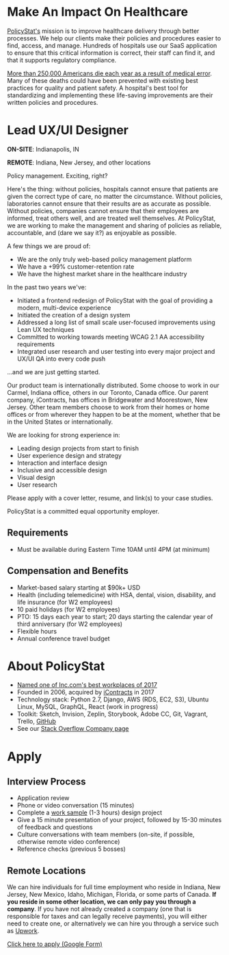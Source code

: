 # Make An Impact On Healthcare

[PolicyStat]: http://www.icontracts.com/policy-management/

[PolicyStat's][PolicyStat] mission is to improve healthcare delivery through better processes. We help our clients make their policies and procedures easier to find, access, and manage. Hundreds of hospitals use our SaaS application to ensure that this critical information is correct, their staff can find it, and that it supports regulatory compliance.

[More than 250,000 Americans die each year as a result of medical error](https://hub.jhu.edu/2016/05/03/medical-errors-third-leading-cause-of-death/). Many of these deaths could have been prevented with existing best practices for quality and patient safety. A hospital's best tool for standardizing and implementing these life-saving improvements are their written policies and procedures.

# Lead UX/UI Designer

**ON-SITE**: Indianapolis, IN

**REMOTE**: Indiana, New Jersey, and other locations

Policy management. Exciting, right?

Here's the thing:
without policies,
hospitals cannot ensure that patients are given the correct type of care,
no matter the circumstance.
Without policies,
laboratories cannot ensure that their results are as accurate as possible.
Without policies,
companies cannot ensure that their employees are informed,
treat others well,
and are treated well themselves.
At PolicyStat,
we are working to make the management and sharing of policies as reliable,
accountable,
and (dare we say it?) as enjoyable as possible.

A few things we are proud of:

- We are the only truly web-based policy management platform
- We have a +99% customer-retention rate
- We have the highest market share in the healthcare industry

In the past two years we've:

- Initiated a frontend redesign of PolicyStat
  with the goal of providing a modern, multi-device experience
- Initiated the creation of a design system
- Addressed a long list of small scale user-focused improvements using Lean UX techniques
- Committed to working towards meeting WCAG 2.1 AA accessibility requirements
- Integrated user research and user testing into every major project and UX/UI QA into every code push

...and we are just getting started.

Our product team is internationally distributed.
Some choose to work in our Carmel, Indiana office, others in our Toronto, Canada office.
Our parent company, iContracts, has offices in Bridgewater and Moorestown, New Jersey.
Other team members choose to work from their homes or home offices
or from wherever they happen to be at the moment,
whether that be in the United States or internationally.

We are looking for strong experience in:

- Leading design projects from start to finish
- User experience design and strategy
- Interaction and interface design
- Inclusive and accessible design
- Visual design
- User research

Please apply with a cover letter,
resume,
and link(s) to your case studies.

PolicyStat is a committed equal opportunity employer.

## Requirements

- Must be available during Eastern Time 10AM until 4PM (at minimum)

## Compensation and Benefits

- Market-based salary starting at $90k+ USD
- Health (including telemedicine) with HSA, dental, vision, disability, and life insurance
  (for W2 employees)
- 10 paid holidays (for W2 employees)
- PTO: 15 days each year to start; 20 days starting the calendar year of third anniversary
  (for W2 employees)
- Flexible hours
- Annual conference travel budget

# About PolicyStat

- [Named one of Inc.com's best workplaces of 2017](https://www.inc.com/profile/policystat)
- Founded in 2006, acquired by [iContracts](http://www.icontracts.com/) in 2017
- Technology stack: Python 2.7, Django, AWS (RDS, EC2, S3), Ubuntu Linux, MySQL, GraphQL, React (work in progress)
- Toolkit: Sketch, Invision, Zeplin, Storybook, Adobe CC, Git, Vagrant, Trello, [GitHub](https://github.com/policystat)
- See our [Stack Overflow Company page](https://stackoverflow.com/jobs/companies/policystat)

# Apply

## Interview Process

- Application review
- Phone or video conversation (15 minutes)
- Complete a
  [work sample](https://medium.com/policystat-product-development/why-all-jobs-interviews-should-include-doing-real-work-34b54d393939)
  (1-3 hours) design project
- Give a 15 minute presentation of your project,
  followed by 15-30 minutes of feedback and questions
- Culture conversations with team members
  (on-site, if possible, otherwise remote video conference)
- Reference checks (previous 5 bosses)

## Remote Locations

We can hire individuals for full time employment who reside in
Indiana, New Jersey, New Mexico, Idaho, Michigan, Florida, or some parts of Canada.
**If you reside in some other location, we can only pay you through a
company**.
If you have not already created a company
(one that is responsible for taxes and can legally receive payments),
you will either need to create one,
  or alternatively we can hire you through a service such as
[Upwork](https://upwork.com).

[Click here to apply (Google Form)](http://bit.ly/pstat-lead-designer-hire-2019-apply-github)
